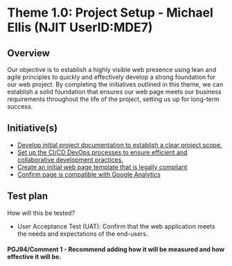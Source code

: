 # Theme 1.0: Project Setup - Michael Ellis (NJIT UserID:MDE7)
## Overview
Our objective is to establish a highly visible web presence using lean and agile principles to quickly and effectively
develop a strong foundation for our web project. By completing the initiatives outlined in this theme, we can establish a
solid foundation that ensures our web page meets our business requirements throughout the life of the project, setting
us up for long-term success.
## Initiative(s)

* [Develop initial project documentation to establish a clear project scope.](initiatives/documentation_initiative.md)
* [Set up the CI/CD DevOps processes to ensure efficient and collaborative development practices.](initiatives/initiative_devops.md)
* [Create an initial web page template that is legally compliant](initiatives/initiative_basic_webpage_template.md)
* [Confirm page is compatible with Google Analytics](initiatives/google_analytics_mde7.md)

## Test plan
How will this be tested?

* User Acceptance Test (UAT): Confirm that the web application meets the needs and expectations of the end-users.

#### PGJ94/Comment 1 - Recommend adding how it will be measured and how effective it will be.
